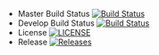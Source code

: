 
- Master Build Status [![Build Status](https://travis-ci.com/KaitlinCarlon/sem.svg?branch=master)](https://travis-ci.com/KaitlinCarlon/sem)
- Develop Build Status [![Build Status](https://travis-ci.com/KaitlinCarlon/sem.svg?branch=Develop)](https://travis-ci.com/KaitlinCarlon/sem)
- License [![LICENSE](https://img.shields.io/github/license/KaitlinCarlon/sem.svg?style=flat-square)](https://github.com/KaitlinCarlon/sem/blob/master/LICENSE)
- Release [![Releases](https://img.shields.io/github/release/KaitlinCarlon/sem/all.svg?style=flat-square)](https://github.com/KaitlinCarlon/sem/releases)